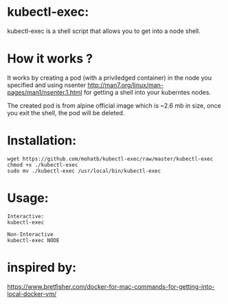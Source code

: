 # kubectl-exec:
kubectl-exec is a shell script that allows you to get into a node shell.

# How it works ?
It works by creating a pod (with a priviledged container) in the node you specified and using nsenter http://man7.org/linux/man-pages/man1/nsenter.1.html for getting a shell into your kuberntes nodes.

The created pod is from alpine official image which is ~2.6 mb in size, once you exit the shell, the pod will be deleted.


# Installation:
```
wget https://github.com/mohatb/kubectl-exec/raw/master/kubectl-exec
chmod +x ./kubectl-exec
sudo mv ./kubectl-exec /usr/local/bin/kubectl-exec
```

# Usage:
```
Interactive:
kubectl-exec

Non-Interactive
kubectl-exec NODE
```

# inspired by:
https://www.bretfisher.com/docker-for-mac-commands-for-getting-into-local-docker-vm/
